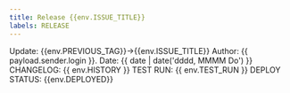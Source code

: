 ```yaml
---
title: Release {{env.ISSUE_TITLE}}
labels: RELEASE
---
```

Update: {{env.PREVIOUS_TAG}}->{{env.ISSUE_TITLE}}
Author:  {{ payload.sender.login }}.
Date: {{ date | date('dddd, MMMM Do') }}
CHANGELOG: {{ env.HISTORY }}
TEST RUN: {{ env.TEST_RUN }}
DEPLOY STATUS: {{env.DEPLOYED}}